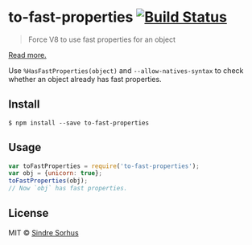 # to-fast-properties [![Build Status](https://travis-ci.org/sindresorhus/to-fast-properties.svg?branch=master)](https://travis-ci.org/sindresorhus/to-fast-properties)

> Force V8 to use fast properties for an object

[Read more.](http://stackoverflow.com/questions/24987896/)

Use `%HasFastProperties(object)` and `--allow-natives-syntax` to check whether an object already has fast properties.


## Install

```
$ npm install --save to-fast-properties
```


## Usage

```js
var toFastProperties = require('to-fast-properties');
var obj = {unicorn: true};
toFastProperties(obj);
// Now `obj` has fast properties.
```


## License

MIT © [Sindre Sorhus](http://sindresorhus.com)
